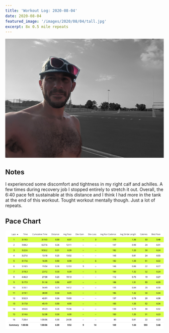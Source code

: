 ```yaml
---
title: 'Workout Log: 2020-08-04'
date: 2020-08-04
featured_image: '/images/2020/08/04/tall.jpg'
excerpt: 8x 0.5 mile repeats
---
```


![](/images/2020/08/04/wide.jpg)

## Notes

I experienced some discomfort and tightness in my right calf and achilles. A few times during recovery job I stopped entirely to stretch it out. Overall, the 6:40 pace felt sustainable at this distance and I think I had more in the tank at the end of this workout. Tought workout mentally though. Just a lot of repeats.

## Pace Chart

![](/images/2020/08/04/splits.png)
